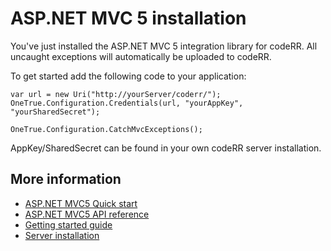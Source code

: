 ASP.NET MVC 5 installation
====================

You've just installed the ASP.NET MVC 5 integration library for codeRR. 
All uncaught exceptions will automatically be uploaded to codeRR.

To get started add the following code to your application:

```
var url = new Uri("http://yourServer/coderr/");
OneTrue.Configuration.Credentials(url, "yourAppKey", "yourSharedSecret");

OneTrue.Configuration.CatchMvcExceptions();
```

AppKey/SharedSecret can be found in your own codeRR server installation.

## More information

* [ASP.NET MVC5 Quick start](index.md)
* [ASP.NET MVC5 API reference](http://coderrapp.com/docs/api/client/aspnet/mvc5/)
* [Getting started guide](../../../gettingstarted.md)
* [Server installation](http://coderrapp.com/documentation/server/installation.md)

